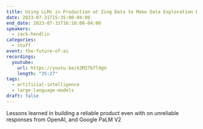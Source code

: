 ```yaml
---
title: Using LLMs in Production at Zing Data to Make Data Exploration Easy From Anywhere
date: 2023-07-31T15:35:00-04:00
end_date: 2023-07-31T16:10:00-04:00
speakers:
  - zack-hendlin
categories:
  - stuff
event: the-future-of-ai
recordings:
  youtube:
    url: https://youtu.be/k3M27b7l9gU
    length: "35:27"
tags:
  - artificial-intelligence
  - large-language-models
draft: false
---
```


Lessons learned in building a reliable product even with on unreliable responses from OpenAI, and Google PaLM V2
